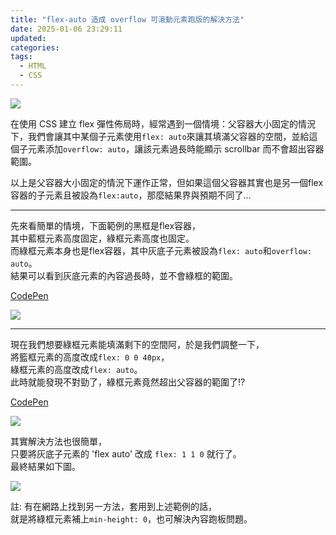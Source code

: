 ```yaml
---
title: "flex-auto 造成 overflow 可滾動元素跑版的解決方法"
date: 2025-01-06 23:29:11
updated:
categories:
tags: 
  - HTML
  - CSS
---
```


<div style="width: 100%; max-width: 600px; margin: 10px 0;">
  <img src="https://i.imgur.com/qOXlcRS.png">
</div>

在使用 CSS 建立 flex 彈性佈局時，經常遇到一個情境：父容器大小固定的情況下，我們會讓其中某個子元素使用`flex: auto`來讓其填滿父容器的空間，並給這個子元素添加`overflow: auto`，讓該元素過長時能顯示 scrollbar 而不會超出容器範圍。

以上是父容器大小固定的情況下運作正常，但如果這個父容器其實也是另一個flex容器的子元素且被設為`flex:auto`，那麼結果界與預期不同了...

<!-- more -->

---

先來看簡單的情境，下面範例的黑框是flex容器，  
其中藍框元素高度固定，綠框元素高度也固定。  
而綠框元素本身也是flex容器，其中灰底子元素被設為`flex: auto`和`overflow: auto`。  
結果可以看到灰底元素的內容過長時，並不會綠框的範圍。

[CodePen](https://codepen.io/tunafin/pen/mybpRLx)

<div style="width: 100%; max-width: 500px; margin: 10px 0;">
  <img src="https://i.imgur.com/dB7CZUt.png">
</div>

---

現在我們想要綠框元素能填滿剩下的空間阿，於是我們調整一下，  
將籃框元素的高度改成`flex: 0 0 40px`，  
綠框元素的高度改成`flex: auto`。  
此時就能發現不對勁了，綠框元素竟然超出父容器的範圍了!?

[CodePen](https://codepen.io/tunafin/pen/vEBpgGZ)

<div style="width: 100%; max-width: 500px; margin: 10px 0;">
  <img src="https://i.imgur.com/GzRLZ4t.png">
</div>

其實解決方法也很簡單，  
只要將灰底子元素的 'flex auto' 改成 `flex: 1 1 0` 就行了。  
最終結果如下圖。

<div style="width: 100%; max-width: 500px; margin: 10px 0;">
  <img src="https://i.imgur.com/o1Qf9iF.png">
</div>

註: 有在網路上找到另一方法，套用到上述範例的話，  
就是將綠框元素補上`min-height: 0`，也可解決內容跑板問題。
